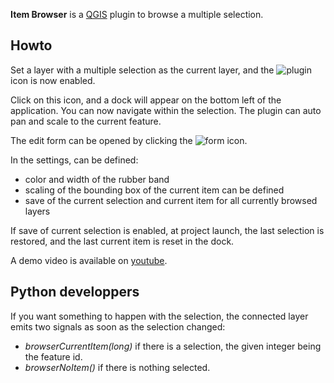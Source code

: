 **Item Browser** is a [QGIS](http:://www.qgis.org) plugin to browse a multiple selection.

## Howto

Set a layer with a multiple selection as the current layer, and the
![plugin](https://raw.github.com/3nids/itembrowser/blob/master/icons/itembrowser.png) icon is now enabled.

 Click on this icon, and a dock will appear on the bottom left of the application.
You can now navigate within the selection. The plugin can auto pan and scale to the current feature.

The edit form can be opened by clicking the ![form](https://raw.github.com/3nids/itembrowser/blob/master/icons/openform.png) icon.

In the settings, can be defined:
* color and width of the rubber band
* scaling of the bounding box of the current item can be defined
* save of the current selection and current item for all currently browsed layers

If save of current selection is enabled, at project launch, the last selection is restored, and the last current item is reset in the dock.

A demo video is available on [youtube](http://www.youtube.com/watch?v=VU7YVz_zHUI&hd=1).

## Python developpers

If you want something to happen with the selection, the connected layer emits two signals as soon as the selection changed:

* _browserCurrentItem(long)_ if there is a selection, the given integer being the feature id.
* _browserNoItem()_ if there is nothing selected.


